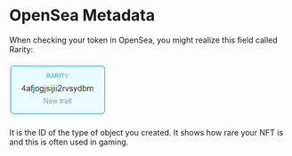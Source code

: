 # OpenSea Metadata

When checking your token in OpenSea, you might realize this field called Rarity:

![](<../../../.gitbook/assets/Screen Shot 2020-05-15 at 5.05.53 PM.png>)

It is the ID of the type of object you created. It shows how rare your NFT is and this is often used in gaming.&#x20;
